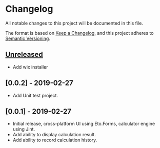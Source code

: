 # Changelog
All notable changes to this project will be documented in this file.

The format is based on [Keep a Changelog](https://keepachangelog.com/en/1.0.0/),
and this project adheres to [Semantic Versioning](https://semver.org/spec/v2.0.0.html).

## [Unreleased]

- Add wix installer

## [0.0.2] - 2019-02-27

- Add Unit test project.

## [0.0.1] - 2019-02-27

- Initial release, cross-platform UI using Eto.Forms, calculator engine using Jint.
- Add ability to display calculation result.
- Add ability to record calculation history.

[Unreleased]: https://github.com/junian/instant-calculator/compare/v0.0.2...HEAD
[v0.0.2]: https://github.com/junian/instant-calculator/compare/v0.0.1...v0.0.2
